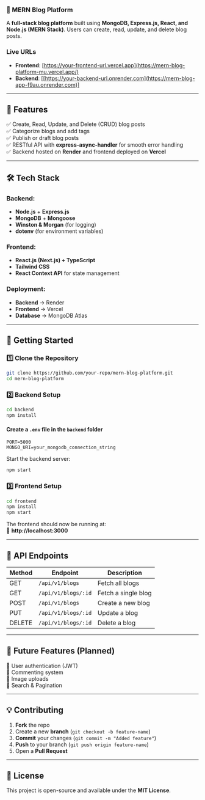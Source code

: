 ### **🚀 MERN Blog Platform**  
A **full-stack blog platform** built using **MongoDB, Express.js, React, and Node.js (MERN Stack)**. Users can create, read, update, and delete blog posts.  

### Live URLs
- **Frontend**: [https://your-frontend-url.vercel.app](https://mern-blog-platform-mu.vercel.app/)
- **Backend**: [[https://your-backend-url.onrender.com](https://mern-blog-app-f9au.onrender.com)]

---

## **📌 Features**  
✅ Create, Read, Update, and Delete (CRUD) blog posts  
✅ Categorize blogs and add tags  
✅ Publish or draft blog posts  
✅ RESTful API with **express-async-handler** for smooth error handling  
✅ Backend hosted on **Render** and frontend deployed on **Vercel**  

---

## **🛠 Tech Stack**  
### **Backend:**  
- **Node.js** + **Express.js**  
- **MongoDB** + **Mongoose**  
- **Winston & Morgan** (for logging)  
- **dotenv** (for environment variables)  

### **Frontend:**  
- **React.js (Next.js) + TypeScript**  
- **Tailwind CSS**  
- **React Context API** for state management  

### **Deployment:**  
- **Backend** → Render  
- **Frontend** → Vercel  
- **Database** → MongoDB Atlas  

---

## **🚀 Getting Started**  

### **1️⃣ Clone the Repository**  
```bash
git clone https://github.com/your-repo/mern-blog-platform.git
cd mern-blog-platform
```

### **2️⃣ Backend Setup**  
```bash
cd backend
npm install
```
#### **Create a `.env` file in the `backend` folder**  
```env
PORT=5000
MONGO_URI=your_mongodb_connection_string
```
Start the backend server:  
```bash
npm start
```

### **3️⃣ Frontend Setup**  
```bash
cd frontend
npm install
npm start
```
The frontend should now be running at:  
🔗 **http://localhost:3000**  

---

## **📡 API Endpoints**  

| Method | Endpoint         | Description              |
|--------|-----------------|--------------------------|
| GET    | `/api/v1/blogs` | Fetch all blogs         |
| GET    | `/api/v1/blogs/:id` | Fetch a single blog |
| POST   | `/api/v1/blogs` | Create a new blog       |
| PUT    | `/api/v1/blogs/:id` | Update a blog       |
| DELETE | `/api/v1/blogs/:id` | Delete a blog       |

---

## **📌 Future Features (Planned)**  
🚀 User authentication (JWT)  
🚀 Commenting system  
🚀 Image uploads  
🚀 Search & Pagination  

---

## **💡 Contributing**  
1. **Fork** the repo  
2. Create a new **branch** (`git checkout -b feature-name`)  
3. **Commit** your changes (`git commit -m "Added feature"`)  
4. **Push** to your branch (`git push origin feature-name`)  
5. Open a **Pull Request**  

---

## **📜 License**  
This project is open-source and available under the **MIT License**.  


